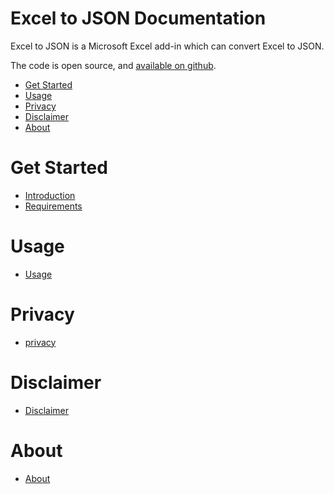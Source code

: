 # Excel to JSON Documentation

Excel to JSON is a Microsoft Excel add-in which can convert Excel to JSON.

The code is open source, and [available on github](https://github.com/he-yang/excel-to-json).

* [Get Started](getstarted.md)
* [Usage](usage.md)
* [Privacy](privacy.md)
* [Disclaimer](disclaimer.md)
* [About](about.md)

# Get Started
* [Introduction](getstarted.md#Introduction)
* [Requirements](getstarted.md#Requirements)

# Usage
* [Usage](usage.md)

# Privacy
* [privacy](privacy.md)

# Disclaimer
* [Disclaimer](disclaimer.md)

# About
* [About](about.md)



